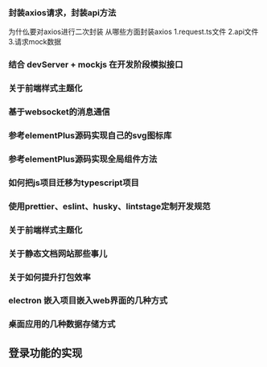 
### 封装axios请求，封装api方法
为什仫要对axios进行二次封装
从哪些方面封装axios
1.request.ts文件
2.api文件
3.请求mock数据
### 结合 devServer + mockjs 在开发阶段模拟接口

### 关于前端样式主题化

### 基于websocket的消息通信
### 参考elementPlus源码实现自己的svg图标库
### 参考elementPlus源码实现全局组件方法
### 如何把js项目迁移为typescript项目
### 使用prettier、eslint、husky、lintstage定制开发规范
### 关于前端样式主题化
### 关于静态文档网站那些事儿
### 关于如何提升打包效率
### electron 嵌入项目嵌入web界面的几种方式

### 桌面应用的几种数据存储方式
## 登录功能的实现
